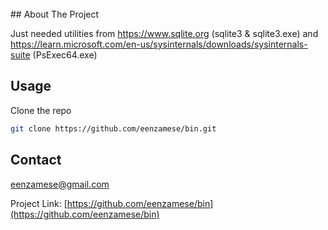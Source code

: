 <br />
<!-- ABOUT THE PROJECT -->
## About The Project

Just needed utilities from https://www.sqlite.org (sqlite3 & sqlite3.exe) and https://learn.microsoft.com/en-us/sysinternals/downloads/sysinternals-suite (PsExec64.exe)

## Usage

Clone the repo
   ```sh
   git clone https://github.com/eenzamese/bin.git
   ```
<!-- LICENSE -->

## Contact

eenzamese@gmail.com

Project Link: [https://github.com/eenzamese/bin](https://github.com/eenzamese/bin)

[linkedin-shield]: https://img.shields.io/badge/-LinkedIn-black.svg?style=for-the-badge&logo=linkedin&colorB=555
[linkedin-url]: https://linkedin.com/in/linkedin_username
